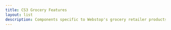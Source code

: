 ```yaml
---
title: CS3 Grocery Features
layout: list
description: Components specific to Webstop's grocery retailer products. Things like Circulars, Recipes, and etc.
---
```



